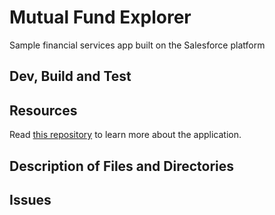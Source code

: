 # Mutual Fund Explorer

Sample financial services app built on the Salesforce platform


## Dev, Build and Test


## Resources
Read [this repository](https://github.com/ccoenraets/dreaminvest) to learn more about the application.

## Description of Files and Directories


## Issues




